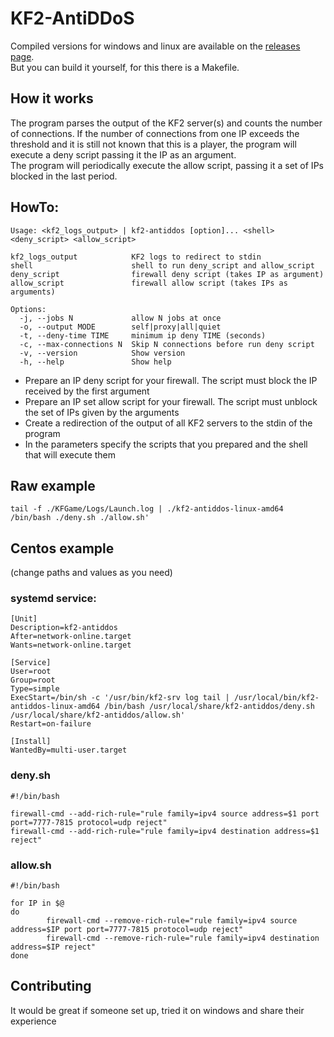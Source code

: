 # KF2-AntiDDoS

Compiled versions for windows and linux are available on the [releases page](https://github.com/GenZmeY/KF2-AntiDDoS/releases).  
But you can build it yourself, for this there is a Makefile.

## How it works
The program parses the output of the KF2 server(s) and counts the number of connections. If the number of connections from one IP exceeds the threshold and it is still not known that this is a player, the program will execute a deny script passing it the IP as an argument.  
The program will periodically execute the allow script, passing it a set of IPs blocked in the last period.

## HowTo:
```
Usage: <kf2_logs_output> | kf2-antiddos [option]... <shell> <deny_script> <allow_script>

kf2_logs_output            KF2 logs to redirect to stdin
shell                      shell to run deny_script and allow_script
deny_script                firewall deny script (takes IP as argument)
allow_script               firewall allow script (takes IPs as arguments)

Options:
  -j, --jobs N             allow N jobs at once
  -o, --output MODE        self|proxy|all|quiet
  -t, --deny-time TIME     minimum ip deny TIME (seconds)
  -c, --max-connections N  Skip N connections before run deny script
  -v, --version            Show version
  -h, --help               Show help
```

- Prepare an IP deny script for your firewall. The script must block the IP received by the first argument 
- Prepare an IP set allow script for your firewall. The script must unblock the set of IPs given by the arguments 
- Сreate a redirection of the output of all KF2 servers to the stdin of the program 
- In the parameters specify the scripts that you prepared and the shell that will execute them 

## Raw example
```
tail -f ./KFGame/Logs/Launch.log | ./kf2-antiddos-linux-amd64 /bin/bash ./deny.sh ./allow.sh'
```

## Centos example 
(change paths and values as you need) 
### systemd service:
```
[Unit]
Description=kf2-antiddos
After=network-online.target
Wants=network-online.target

[Service]
User=root
Group=root
Type=simple
ExecStart=/bin/sh -c '/usr/bin/kf2-srv log tail | /usr/local/bin/kf2-antiddos-linux-amd64 /bin/bash /usr/local/share/kf2-antiddos/deny.sh /usr/local/share/kf2-antiddos/allow.sh'
Restart=on-failure

[Install]
WantedBy=multi-user.target
```
### deny.sh
```
#!/bin/bash

firewall-cmd --add-rich-rule="rule family=ipv4 source address=$1 port port=7777-7815 protocol=udp reject"
firewall-cmd --add-rich-rule="rule family=ipv4 destination address=$1 reject"
```

### allow.sh
```
#!/bin/bash

for IP in $@
do
        firewall-cmd --remove-rich-rule="rule family=ipv4 source address=$IP port port=7777-7815 protocol=udp reject"
        firewall-cmd --remove-rich-rule="rule family=ipv4 destination address=$IP reject"
done
```

## Contributing
It would be great if someone set up, tried it on windows and share their experience 

